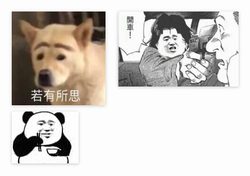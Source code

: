 <div style="max-width: 100%; margin: 0px auto; padding-top: 10px; display: flex; flex-wrap: wrap;">
    <div style="margin: 0px 10px 10px;flex-basis: width:150px;height:150px;box-shadow: rgba(0, 0, 0, 0.117647) 0px 1px 6px, rgba(0, 0, 0, 0.117647) 0px 1px 4px;">
        <img src="/imgs/meme/dog.jpg" width="150" height="150">
    </div>
    <div style="margin: 0px 10px 10px;flex-basis: width:193px;height:120px;box-shadow: rgba(0, 0, 0, 0.117647) 0px 1px 6px, rgba(0, 0, 0, 0.117647) 0px 1px 4px;">
        <img src="/imgs/meme/S98@G}XV`Q4[2%7[I_T[W0D.jpg" width="193" height="120">
    </div>
    <div style="margin: 0px 10px 10px;flex-basis: width:107px;height:83px;box-shadow: rgba(0, 0, 0, 0.117647) 0px 1px 6px, rgba(0, 0, 0, 0.117647) 0px 1px 4px;">
        <img src="/imgs/meme/%S90E9P41UK9%P}1DL~9O{D.jpg">
    </div>
</div>

